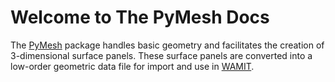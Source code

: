 # Welcome to The PyMesh Docs

The [PyMesh](https://github.com/tviuff/pymesh) package handles basic geometry and facilitates the creation of 3-dimensional surface panels. These surface panels are converted into a low-order geometric data file for import and use in [WAMIT](https://www.wamit.com/).
